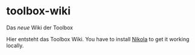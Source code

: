 # toolbox-wiki
Das *neue* Wiki der Toolbox


Hier entsteht das Toolbox Wiki.
You have to install [Nikola](https://getnikola.com/getting-started.html) to get it working locally.
